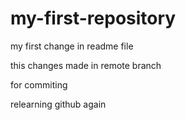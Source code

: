 # my-first-repository

my first change in readme file


this changes made in remote branch

for commiting

relearning github again
